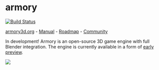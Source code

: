 armory
==============

[![Build Status](https://dev.azure.com/luboslenco/armory/_apis/build/status/armory3d.armory?branchName=master)](https://dev.azure.com/luboslenco/armory/_build/latest?definitionId=4&branchName=master)

[armory3d.org](https://armory3d.org) - [Manual](https://github.com/armory3d/armory/wiki) - [Roadmap](https://github.com/armory3d/armory/projects) - [Community](https://armory3d.org/community)

In development! Armory is an open-source 3D game engine with full Blender integration. The engine is currently available in a form of [early preview](http://armory3d.org/download.html).

![](http://armory3d.org/git/img1.jpg)
